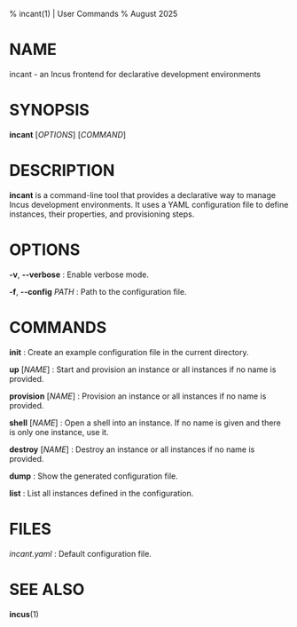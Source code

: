 % incant(1) | User Commands
% August 2025

# NAME

incant - an Incus frontend for declarative development environments

# SYNOPSIS

**incant** [*OPTIONS*] [*COMMAND*]

# DESCRIPTION

**incant** is a command-line tool that provides a declarative way to manage Incus development environments. It uses a YAML configuration file to define instances, their properties, and provisioning steps.

# OPTIONS

**-v**, **--verbose**
: Enable verbose mode.

**-f**, **--config** *PATH*
: Path to the configuration file.

# COMMANDS

**init**
: Create an example configuration file in the current directory.

**up** [*NAME*]
: Start and provision an instance or all instances if no name is provided.

**provision** [*NAME*]
: Provision an instance or all instances if no name is provided.

**shell** [*NAME*]
: Open a shell into an instance. If no name is given and there is only one instance, use it.

**destroy** [*NAME*]
: Destroy an instance or all instances if no name is provided.

**dump**
: Show the generated configuration file.

**list**
: List all instances defined in the configuration.

# FILES

*incant.yaml*
: Default configuration file.

# SEE ALSO

**incus**(1)
